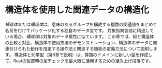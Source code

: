 # 構造体を使用した関連データの構造化

*構造体*または*構造体*は、意味のあるグループを構成する複数の関連値をまとめて名前を付けてパッケージ化する独自のデータ型です。
対象指向言語に精通している場合、*構造体*は対象のデータ属性に似ています。
この章では、組と構造体の比較と対比、構造体の使用方法のデモンストレーション、構造体のデータに関連付けられた動作を指定する操作法と関連する機能の定義方法について説明します。
構造体と列挙型（第6章で説明）は、算譜のドメインに新しい型を作成して、Rustの製譜時の型チェックを最大限に活用するための組み上げ段落です。
